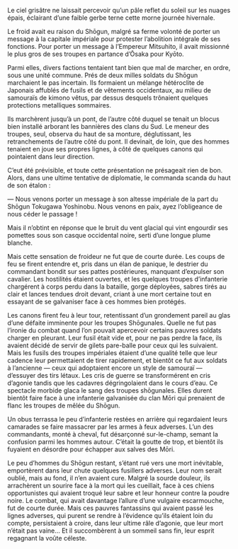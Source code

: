 Le ciel grisâtre ne laissait percevoir qu’un pâle reflet du soleil sur les
nuages épais, éclairant d’une faible gerbe terne cette morne journée hivernale.

Le froid avait eu raison du Shōgun, malgré sa ferme volonté de porter un
message à la capitale impériale pour protester l’abolition intégrale de ses
fonctions. Pour porter un message à l’Empereur Mitsuhito, il avait missionné
le plus gros de ses troupes en partance d’Ōsaka pour Kyōto.

Parmi elles, divers factions tentaient tant bien que mal de marcher, en ordre,
sous une unité commune. Prés de deux milles soldats du Shōgun marchaient le pas
incertain. Ils formaient un mélange hétéroclite de Japonais affublés de fusils
et de vêtements occidentaux, au milieu de samouraïs de kimono vêtus, par dessus
desquels trônaient quelques protections metalliques sommaires.

Ils marchèrent jusqu’à un pont, de l’autre côté duquel se tenait un blocus bien
installé arborant les bannières des clans du Sud. Le meneur des troupes, seul,
observa du haut de sa monture, déglutissant, les retranchements de l’autre côté
du pont. Il devinait, de loin, que des hommes tenaient en joue ses propres
lignes, à côté de quelques canons qui pointaient dans leur direction.

C’eut été prévisible, et toute cette présentation ne présageait rien de bon.
Alors, dans une ultime tentative de diplomatie, le commanda scanda du haut de
son étalon :

— Nous venons porter un message à son altesse impériale de la part du Shōgun
Tokugawa Yoshinobu. Nous venons en paix, ayez l’obligeance de nous céder le
passage !

Mais il n’obtint en réponse que le bruit du vent glacial qui vint engourdir ses
pomettes sous son casque occidental noire, serti d’une longue plume blanche.

Mais cette sensation de froideur ne fut que de courte durée. Les coups de feu
se firent entendre et, pris dans un élan de panique, le destrier du commandant
bondit sur ses pattes postérieures, manquant d’expulser son cavalier. Les
hostilités étaient ouvertes, et les quelques troupes d’infanterie chargérent à
corps perdu dans la bataille, gorge déployées, sabres tirés au clair et lances
tendues droit devant, criant à une mort certaine tout en essayant de se
galvaniser face à ces hommes bien protégés.

Les canons firent feu à leur tour, retentissant d’un grondement pareil au glas
d’une défaite imminente pour les troupes Shōgunales. Quelle ne fut pas l’ironie
du combat quand l’on pouvait apercevoir certains pauvres soldats charger en
pleurant. Leur fusil était vide et, pour ne pas perdre la face, ils avaient
décidé de servir de gilets pare-balle pour ceux qui les suivaient. Mais les
fusils des troupes impériales étaient d’une qualité telle que leur cadence
leur permettaient de tirer rapidement, et bientôt ce fut aux soldats à
l’ancienne — ceux qui adoptaient encore un style de samouraï — d’essuyer des
tirs létaux. Les cris de guerre se transformérent en cris d’agonie tandis que
les cadavres dégringolaient dans le cours d’eau. Ce spectacle morbide glaca le
sang des troupes shōgunales. Elles durent bientôt faire face à une infanterie
galvanisée du clan Mōri qui prenaient de flanc les troupes de mêlée du Shōgun.

Un obus terrassa le peu d’infanterie restées en arrière qui regardaient leurs
camarades se faire massacrer par les armes à feux adverses. L’un des
commandants, monté à cheval, fut désarçonné sur-le-champ, semant la confusion
parmi les hommes autour. C’était la goutte de trop, et bientôt ils fuyaient en
désordre pour échapper aux salves des Mōri.

Le peu d’hommes du Shōgun restant, s’étant rué vers une mort inévitable,
emportèrent dans leur chute quelques fusillers adverses. Leur nom serait
oublié, mais au fond, il n’en avaient cure. Malgré la sourde douleur, ils
arrachèrent un sourire face à la mort qui les cueillait, face à ces chiens
opportunistes qui avaient troqué leur sabre et leur honneur contre la poudre
noire. Le combat, qui avait davantage l’allure d’une vulgaire escarmouche,
fut de courte durée. Mais ces pauvres fantassins qui avaient passé les lignes
adverses, qui purent se rendre à l’évidence qu’ils étaient loin du compte,
persistaient à croire, dans leur ultime râle d’agonie, que leur mort n’était
pas vaine… Et il succombèrent à un sommeil sans fin, leur esprit regagnant la
voûte céleste.
